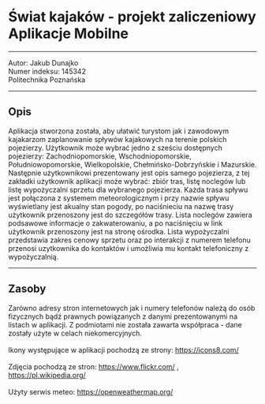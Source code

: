 # Świat kajaków - projekt zaliczeniowy Aplikacje Mobilne

---
Autor: Jakub Dunajko \
Numer indeksu: 145342 \
Politechnika Poznańska

---
## Opis

Aplikacja stworzona została, aby ułatwić turystom jak i zawodowym kajakarzom zaplanowanie spływów kajakowych na terenie polskich pojezierzy.
Użytkownik może wybrać jedno z sześciu dostępnych pojezierzy: Zachodniopomorskie, Wschodniopomorskie, Południowopomorskie, Wielkopolskie, Chełmińsko-Dobrzyńskie i Mazurskie. Następnie użytkownikowi prezentowany jest opis samego pojezierza, z tej zakładki użytkownik aplikacji może wybrać: zbiór tras, listę noclegów lub listę wypożyczalni sprzetu dla wybranego pojezierza. Każda trasa spływu jest połączona z systemem meteorologicznym i przy nazwie spływu wyświetlany jest akualny stan pogody,
po naciśnieciu na nazwę trasy użytkownik przenoszony jest do szczegółów trasy. Lista noclegów zawiera podsawowe informacje o zakwaterowaniu, a po naciśnięciu w link użytkownik przenoszony jest na stronę ośrodka. Lista wypożyczalni przedstawia zakres cenowy sprzetu oraz po interakcji z numerem telefonu przenosi uzytkownika do kontaktów i umożliwia mu kontakt telefoniczny z wypożyczalnią. 

---
## Zasoby

Zarówno adresy stron internetowych jak i numery telefonów należą do osób fizycznych bądź prawnych powiązanych z danymi prezentowanymi na listach w aplikacji.
Z podmiotami nie została zawarta współpraca - dane zostały użyte w celach niekomercyjnych. \
\
Ikony występujące w aplikacji pochodzą ze strony: <https://icons8.com/> \
\
Zdjęcia pochodzą ze stron: <https://www.flickr.com/> , <https://pl.wikipedia.org/> \
\
Użyty serwis meteo: <https://openweathermap.org/>
